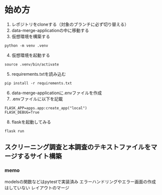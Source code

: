 # 始め方
1. レポジトリをcloneする（対象のブランチに必ず切り替える）
2. data-merge-applicationの中に移動する
3. 仮想環境を構築する
```
python -m venv .venv
```
4. 仮想環境を起動する
```
source .venv/bin/activate
```
5. requirements.txtを読み込む
```
pip install -r requirements.txt
```
6. data-merge-applicationに.envファイルを作成
7. .envファイルに以下を記載
```
FLASK_APP=apps.app:create_app("local")
FLASK_DEBUG=True
```
8. flaskを起動してみる
```
flask run
```

## スクリーニング調査と本調査のテキストファイルをマージするサイト構築

### memo 
modelsの関数などはpytestで実装済み
エラーハンドリングやエラー画面の作成はしていない
レイアウトのマージ
